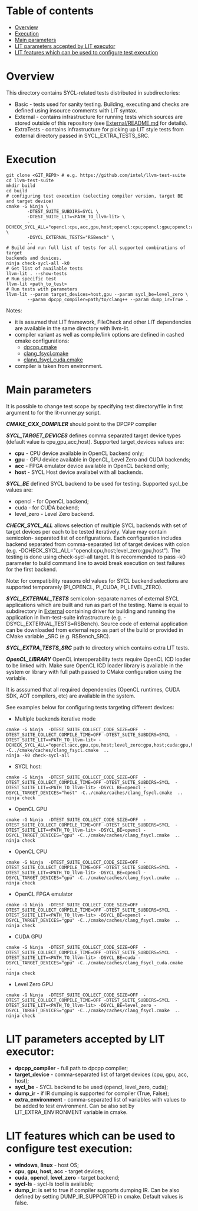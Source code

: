 # Table of contents
 * [Overview](#overview)
 * [Execution](#execution)
 * [Main parameters](#main-parameters)
 * [LIT parameters accepted by LIT executor](#lit-parameters-accepted-by-lit-executor)
 * [LIT features which can be used to configure test execution](#lit-features-which-can-be-used-to-configure-test-execution)

# Overview
This directory contains SYCL-related tests distributed in subdirectories:
 - Basic - tests used for sanity testing. Building, executing and checks are
   defined using insource comments with LIT syntax.
 - External - contains infrastructure for running tests which sources are
   stored outside of this repository (see [External/README.md](External/README.md) for details).
 - ExtraTests - contains infrastructure for picking up LIT style tests
   from external directory passed in SYCL_EXTRA_TESTS_SRC. 

# Execution
```
git clone <GIT_REPO> # e.g. https://github.com/intel/llvm-test-suite
cd llvm-test-suite
mkdir build
cd build
# configuring test execution (selecting compiler version, target BE and target device)
cmake -G Ninja \
        -DTEST_SUITE_SUBDIRS=SYCL \
        -DTEST_SUITE_LIT=<PATH_TO_llvm-lit> \
        -DCHECK_SYCL_ALL="opencl:cpu,acc,gpu,host;opencl:cpu;opencl:gpu;opencl:acc;opencl:host;opencl:gpu,host;level_zero:gpu;level_zero:host" \
        -DSYCL_EXTERNAL_TESTS="RSBench" \
        ..
# Build and run full list of tests for all supported combinations of target
backends and devices.
ninja check-sycl-all -k0
# Get list of available tests
llvm-lit . --show-tests
# Run specific test
llvm-lit <path_to_test>
# Run tests with parameters
llvm-lit --param target_devices=host,gpu --param sycl_be=level_zero \
        --param dpcpp_compiler=path/to/clang++ --param dump_ir=True .
```

Notes:
 - it is assumed that LIT framework, FileCheck and other LIT dependencies are
available in the same directory with llvm-lit.
 - compiler variant as well as compile/link options are defined in cashed cmake
 configurations:
   - [dpcpp.cmake](../../cmake/caches/dpcpp.cmake)
   - [clang_fsycl.cmake](../../cmake/cashes/clang_fsycl.cmake)
   - [clang_fsycl_cuda.cmake](../../cmake/cashes/clang_fsycl_cuda.cmake)
 - compiler is taken from environment.

# Main parameters
It is possible to change test scope by specifying test directory/file in first
argument to for the lit-runner.py script.

***CMAKE_CXX_COMPILER*** should point to the DPCPP compiler

***SYCL_TARGET_DEVICES*** defines comma separated target device types (default
value is cpu,gpu,acc,host). Supported target_devices values are:
 - **cpu**  - CPU device available in OpenCL backend only;
 - **gpu**  - GPU device available in OpenCL, Level Zero and CUDA backends;
 - **acc**  - FPGA emulator device available in OpenCL backend only;
 - **host** - SYCL Host device availabel with all backends.

***SYCL_BE*** defined SYCL backend to be used for testing.
Supported sycl_be values are:
 - opencl - for OpenCL backend;
 - cuda - for CUDA backend;
 - level_zero - Level Zero backend.

***CHECK_SYCL_ALL*** allows selection of multiple SYCL backends with set of
target devices per each to be tested iteratively. Value may contain semicolon-
separated list of configurations. Each configuration includes backend separated
from comma-separated list of target devices with colon (e.g.
-DCHECK_SYCL_ALL="opencl:cpu,host;level_zero:gpu,host"). The testing is
done using check-sycl-all target. It is recommended to pass -k0 parameter to
build command line to avoid break execution on test failures for the first
backend.

Note: for compatibility reasons old values for SYCL backend selections are
supported temporarely (PI_OPENCL, PI_CUDA, PI_LEVEL_ZERO).

***SYCL_EXTERNAL_TESTS*** semicolon-separate names of external SYCL applications
which are built and run as part of the testing. Name is equal to subdirectory in
[External](External) containing driver for building and running the application
in llvm-test-suite infrastructure (e.g. -DSYCL_EXTERNAL_TESTS=RSBench). Source
code of external application can be downloaded from external repo as part of the
build or provided in CMake variable <APPNAME>_SRC (e.g. RSBench_SRC).

***SYCL_EXTRA_TESTS_SRC*** path to directory which contains extra LIT tests.

***OpenCL_LIBRARY*** OpenCL interoperability tests require OpenCL ICD loader
to be linked with. Make sure OpenCL ICD loader library is available in the
system or library with full path passed to CMake configuration using the
variable.

It is asssumed that all required dependencies (OpenCL runtimes, CUDA SDK, AOT
compilers, etc) are available in the system.

See examples below for configuring tests targeting different devices:
 - Multiple backends iterative mode
```
cmake -G Ninja  -DTEST_SUITE_COLLECT_CODE_SIZE=OFF  -DTEST_SUITE_COLLECT_COMPILE_TIME=OFF -DTEST_SUITE_SUBDIRS=SYCL  -DTEST_SUITE_LIT=<PATH_TO_llvm-lit> -DCHECK_SYCL_ALL="opencl:acc,gpu,cpu,host;level_zero:gpu,host;cuda:gpu,host" -C../cmake/caches/clang_fsycl.cmake  ..
ninja -k0 check-sycl-all
```
 - SYCL host:
```
cmake -G Ninja  -DTEST_SUITE_COLLECT_CODE_SIZE=OFF  -DTEST_SUITE_COLLECT_COMPILE_TIME=OFF -DTEST_SUITE_SUBDIRS=SYCL  -DTEST_SUITE_LIT=<PATH_TO_llvm-lit> -DSYCL_BE=opencl -DSYCL_TARGET_DEVICES="host" -C../cmake/caches/clang_fsycl.cmake  ..
ninja check
```
 - OpenCL GPU
```
cmake -G Ninja  -DTEST_SUITE_COLLECT_CODE_SIZE=OFF  -DTEST_SUITE_COLLECT_COMPILE_TIME=OFF -DTEST_SUITE_SUBDIRS=SYCL  -DTEST_SUITE_LIT=<PATH_TO_llvm-lit> -DSYCL_BE=opencl -DSYCL_TARGET_DEVICES="gpu" -C../cmake/caches/clang_fsycl.cmake  ..
ninja check
```
 - OpenCL CPU
```
cmake -G Ninja  -DTEST_SUITE_COLLECT_CODE_SIZE=OFF  -DTEST_SUITE_COLLECT_COMPILE_TIME=OFF -DTEST_SUITE_SUBDIRS=SYCL  -DTEST_SUITE_LIT=<PATH_TO_llvm-lit> -DSYCL_BE=opencl -DSYCL_TARGET_DEVICES="gpu" -C../cmake/caches/clang_fsycl.cmake  ..
ninja check
```
 - OpenCL FPGA emulator
```
cmake -G Ninja  -DTEST_SUITE_COLLECT_CODE_SIZE=OFF  -DTEST_SUITE_COLLECT_COMPILE_TIME=OFF -DTEST_SUITE_SUBDIRS=SYCL  -DTEST_SUITE_LIT=<PATH_TO_llvm-lit> -DSYCL_BE=opencl -DSYCL_TARGET_DEVICES="gpu" -C../cmake/caches/clang_fsycl.cmake  ..
ninja check
```
 - CUDA GPU
```
cmake -G Ninja  -DTEST_SUITE_COLLECT_CODE_SIZE=OFF  -DTEST_SUITE_COLLECT_COMPILE_TIME=OFF -DTEST_SUITE_SUBDIRS=SYCL  -DTEST_SUITE_LIT=<PATH_TO_llvm-lit> -DSYCL_BE=cuda -DSYCL_TARGET_DEVICES="gpu" -C../cmake/caches/clang_fsycl_cuda.cmake  ..
ninja check
```
 - Level Zero GPU
```
cmake -G Ninja  -DTEST_SUITE_COLLECT_CODE_SIZE=OFF  -DTEST_SUITE_COLLECT_COMPILE_TIME=OFF -DTEST_SUITE_SUBDIRS=SYCL  -DTEST_SUITE_LIT=<PATH_TO_llvm-lit> -DSYCL_BE=level_zero -DSYCL_TARGET_DEVICES="gpu" -C../cmake/caches/clang_fsycl.cmake  ..
ninja check
```

# LIT parameters accepted by LIT executor:
 * **dpcpp_compiler** - full path to dpcpp compiler;
 * **target_device** - comma-separated list of target devices (cpu, gpu, acc,
   host);
 * **sycl_be** - SYCL backend to be used (opencl, level_zero, cuda);
 * **dump_ir** - if IR dumping is supported for compiler (True, False);
 * **extra_environment** - comma-separated list of variables with values to be
   added to test environment. Can be also set by LIT_EXTRA_ENVIRONMENT variable
   in cmake.

# LIT features which can be used to configure test execution:
 * **windows**, **linux** - host OS;
 * **cpu**, **gpu**, **host**, **acc** - target devices;
 * **cuda**, **opencl**, **level_zero** - target backend;
 * **sycl-ls** - sycl-ls tool is available;
 * **dump_ir**: is set to true if compiler supports dumping IR. Can be also
   defined by setting DUMP_IR_SUPPORTED in cmake. Default values is false.
